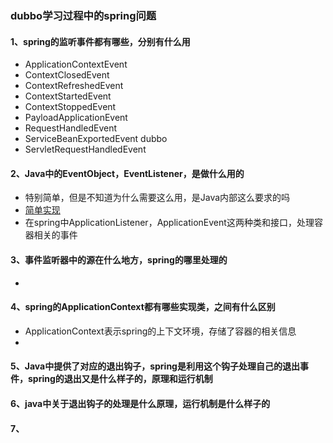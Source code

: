 ### dubbo学习过程中的spring问题

#### 1、spring的监听事件都有哪些，分别有什么用
 - ApplicationContextEvent
 - ContextClosedEvent
 - ContextRefreshedEvent
 - ContextStartedEvent
 - ContextStoppedEvent
 - PayloadApplicationEvent
 - RequestHandledEvent
 - ServiceBeanExportedEvent dubbo
 - ServletRequestHandledEvent
#### 2、Java中的EventObject，EventListener，是做什么用的
 - 特别简单，但是不知道为什么需要这么用，是Java内部这么要求的吗
 - [简单实现](https://www.cnblogs.com/minisculestep/p/5059321.html)
 - 在spring中ApplicationListener，ApplicationEvent这两种类和接口，处理容器相关的事件
#### 3、事件监听器中的源在什么地方，spring的哪里处理的
 -
#### 4、spring的ApplicationContext都有哪些实现类，之间有什么区别
 - ApplicationContext表示spring的上下文环境，存储了容器的相关信息
 -
#### 5、Java中提供了对应的退出钩子，spring是利用这个钩子处理自己的退出事件，spring的退出又是什么样子的，原理和运行机制
#### 6、java中关于退出钩子的处理是什么原理，运行机制是什么样子的
#### 7、
